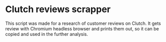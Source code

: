 # Clutch reviews scrapper

This script was made for a research of customer reviews on Clutch. 
It gets review with Chromium headless browser and prints them out, 
so it can be copied and used in the further analysis.
